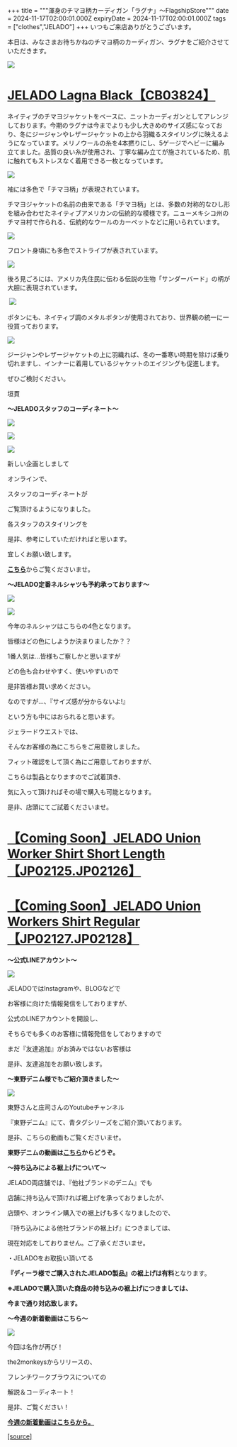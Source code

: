 +++
title = """渾身のチマヨ柄カーディガン「ラグナ」～FlagshipStore"""
date = 2024-11-17T02:00:01.000Z
expiryDate = 2024-11-17T02:00:01.000Z
tags = ["clothes","JELADO"]
+++
いつもご来店ありがとうございます。

本日は、みなさまお待ちかねのチマヨ柄のカーディガン、ラグナをご紹介させていただきます。

![](https://cdn.shopify.com/s/files/1/0461/0480/5527/files/img_0128_720_480x480.webp?v=1731743756)

[JELADO Lagna Black【CB03824】](https://jelado.com/products/jelado-lagna-black-cb03824?variant=49464560943392)
============================================================================================================

ネイティブのチマヨジャケットをベースに、ニットカーディガンとしてアレンジしております。今期のラグナは今までよりも少し大きめのサイズ感になっており、冬にジージャンやレザージャケットの上から羽織るスタイリングに映えるようになっています。メリノウールの糸を4本撚りにし、5ゲージでヘビーに編み立てました。品質の良い糸が使用され、丁寧な編み立てが施されているため、肌に触れてもストレスなく着用できる一枚となっています。

![](https://cdn.shopify.com/s/files/1/0461/0480/5527/files/img_0129_720_600x_31805f0b-2643-47a9-90ba-95de377cb24f_480x480.jpg?v=1731744564)

袖には多色で「チマヨ柄」が表現されています。

チマヨジャケットの名前の由来である「チマヨ柄」とは、多数の対称的なひし形を組み合わせたネイティブアメリカンの伝統的な模様です。ニューメキシコ州のチマヨ村で作られる、伝統的なウールのカーペットなどに用いられています。

![](https://cdn.shopify.com/s/files/1/0461/0480/5527/files/CB03824-6_600x_62cd8f35-0317-4f81-b13a-7ab814dc3362_480x480.jpg?v=1731745154)

フロント身頃にも多色でストライプが表されています。

![](https://cdn.shopify.com/s/files/1/0461/0480/5527/files/img_0130_720_600x_d6c5b13d-f34f-442f-a135-828f5ae59668_480x480.jpg?v=1731744356)

後ろ見ごろには、アメリカ先住民に伝わる伝説の生物「サンダーバード」の柄が大胆に表現されています。

 ![](https://cdn.shopify.com/s/files/1/0461/0480/5527/files/CB03824-3_600x_b0bf06b6-b877-404a-a3b2-be48b43f472d_480x480.jpg?v=1731745335)

ボタンにも、ネイティブ調のメタルボタンが使用されており、世界観の統一に一役買っております。

![](https://cdn.shopify.com/s/files/1/0461/0480/5527/files/IMG_8266_480x480_995ffff6-9f3c-4212-9c37-2ae49b6a840e_480x480.webp?v=1731744143)

ジージャンやレザージャケットの上に羽織れば、冬の一番寒い時期を除けば乗り切れますし、インナーに着用しているジャケットのエイジングも促進します。

ぜひご検討ください。

垣貫

**〜JELADOスタッフのコーディネート〜**

[![](https://stat.ameba.jp/user_images/20241019/18/jeladowest/7c/7f/j/o1080132115499829439.jpg)](https://stat.ameba.jp/user_images/20241019/18/jeladowest/7c/7f/j/o1080132115499829439.jpg)

[![](https://stat.ameba.jp/user_images/20241019/18/jeladowest/e2/1f/j/o1080125415499829443.jpg)](https://stat.ameba.jp/user_images/20241019/18/jeladowest/e2/1f/j/o1080125415499829443.jpg)

[![](https://stat.ameba.jp/user_images/20241019/18/jeladowest/ff/6c/j/o1080126415499829446.jpg)](https://stat.ameba.jp/user_images/20241019/18/jeladowest/ff/6c/j/o1080126415499829446.jpg)

新しい企画としまして

オンラインで、

スタッフのコーディネートが

ご覧頂けるようになりました。

各スタッフのスタイリングを

是非、参考にしていただければと思います。　

宜しくお願い致します。

[**こちら**](https://jelado.com/pages/coordinate)からご覧くださいませ。

**～JELADO定番ネルシャツも予約承っております～**

[![](https://stat.ameba.jp/user_images/20240723/17/jeladowest/d3/2b/j/o1080060515466520702.jpg)](https://stat.ameba.jp/user_images/20240723/17/jeladowest/d3/2b/j/o1080060515466520702.jpg)

[![](https://stat.ameba.jp/user_images/20240723/17/jeladowest/88/d7/j/o1080108015466520706.jpg)](https://stat.ameba.jp/user_images/20240723/17/jeladowest/88/d7/j/o1080108015466520706.jpg)

今年のネルシャツはこちらの4色となります。

皆様はどの色にしようか決まりましたか？？

1番人気は…皆様もご察しかと思いますが

どの色も合わせやすく、使いやすいので

是非皆様お買い求めください。

なのですが…、『サイズ感が分からないよ!』

という方も中にはおられると思います。

ジェラードウエストでは、

そんなお客様の為にこちらをご用意致しました。

フィット確認をして頂く為にご用意しておりますが、

こちらは製品となりますのでご試着頂き、

気に入って頂ければその場で購入も可能となります。

是非、店頭にてご試着くださいませ。

[**【Coming Soon】JELADO Union Worker Shirt Short Length【JP02125.JP02126】**](https://jelado.com/products/jelado-union-worker-shirt-short-length-jp02125-jp02126)
==============================================================================================================================================================

[**【Coming Soon】JELADO Union Workers Shirt Regular【JP02127.JP02128】**](https://jelado.com/products/jelado-union-worker-shirt-regular-length-jp02127-jp02128)
============================================================================================================================================================

**～公式LINEアカウント～**

[![](https://stat.ameba.jp/user_images/20240205/18/jeladowest/d0/b3/j/o1080152715397915926.jpg)](https://stat.ameba.jp/user_images/20240205/18/jeladowest/d0/b3/j/o1080152715397915926.jpg)

JELADOではInstagramや、BLOGなどで

お客様に向けた情報発信をしておりますが、

公式のLINEアカウントを開設し、

そちらでも多くのお客様に情報発信をしておりますので

まだ『友達追加』がお済みではないお客様は

是非、友達追加をお願い致します。

**～東野デニム様でもご紹介頂きました～**

[![](https://stat.ameba.jp/user_images/20240701/18/jeladowest/99/6d/j/o1080060715458192543.jpg)](https://stat.ameba.jp/user_images/20240701/18/jeladowest/99/6d/j/o1080060715458192543.jpg)

東野さんと庄司さんのYoutubeチャンネル

『東野デニム』にて、青タグシリーズをご紹介頂いております。

是非、こちらの動画もご覧くださいませ。

**東野デニムの動画は[こちら](https://youtu.be/nHYAB4dWWKc?si=0sstbyvsqqc15qkf)からどうぞ。**

**～持ち込みによる裾上げについて～**

JELADO両店舗では、『他社ブランドのデニム』でも

店舗に持ち込んで頂ければ裾上げを承っておりましたが、

店頭や、オンライン購入での裾上げも多くなりましたので、

『持ち込みによる他社ブランドの裾上げ』につきましては、

現在対応をしておりません。ご了承くださいませ。

・JELADOをお取扱い頂いてる

**『ディーラ様でご購入されたJELADO製品』の裾上げは有料**となります。

**※JELADOで購入頂いた商品の持ち込みの裾上げにつきましては、**

**今まで通り対応致します。**

**〜今週の新着動画はこちら〜**

[![](https://stat.ameba.jp/user_images/20241115/18/jeladowest/8a/0c/j/o1080062015510337458.jpg)](https://stat.ameba.jp/user_images/20241115/18/jeladowest/8a/0c/j/o1080062015510337458.jpg)

今回は名作が再び！

the2monkeysからリリースの、

フレンチワークブラウスについての

解説＆コーディネート！

是非、ご覧ください！

[**今週の新着動画はこちらから。**](https://youtu.be/6khW6Iy8gwY?si=4bRs5eqaNOSNgSet)

[[source]](https://jelado.com/blogs/news/%E6%B8%BE%E8%BA%AB%E3%81%AE%E3%83%81%E3%83%9E%E3%83%A8%E6%9F%84%E3%82%AB%E3%83%BC%E3%83%87%E3%82%A3%E3%82%AC%E3%83%B3-%E3%83%A9%E3%82%B0%E3%83%8A-flagshipstore)
